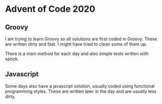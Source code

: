 # Advent of Code 2020

## Groovy
I am trying to learn Groovy so all solutions are first coded in Groovy. These are written dirty and fast. I might have tried to clean some of them up.

There is a main method for each day and also simple tests written with spock.


## Javascript
Some days also have a javascript solution, usually coded using functional programming styles. These are written later in the day and are usually less dirty.
